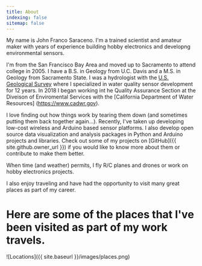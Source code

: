 ```yaml
---
title: About
indexing: false
sitemap: false
---
```


My name is John Franco Saraceno. I'm a trained scientist and amateur maker with years of experience building hobby electronics and developng environmental sensors.

I'm from the San Francisco Bay Area and moved up to Sacramento to attend college in 2005. I have a B.S. in Geology from U.C. Davis and a M.S. in Geology from Sacramento State. I was a hydrologist with the [U.S. Geological Survey](https://www.usgs.gov) where I specialized in water quality sensor development for 12 years. In 2018 I began working int he Quality Assurance Section at the Diveison of Enviromental Services with the [California Department of Water Resources] (https://www.cadwr.gov).

I love finding out how things work by tearing them down (and sometimes putting them back together again...). Recently, I've taken up developing low-cost wireless and Arduino based sensor platforms. I also develop open source data visualization and analysis packages in Python and Arduino projects and libraries. Check out some of my projects on [GitHub]({{ site.github.owner_url }}) if you would like to know more about them or contribute to make them better. 

When time (and weather) permits, I fly R/C planes and drones or work on hobby electronics projects. 

I also enjoy traveling and have had the opportunity to visit many great places as part of my career.

# Here are some of the places that I've been visited as part of my work travels.
![Locations]({{ site.baseurl }}/images/places.png)
